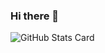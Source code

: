 ### Hi there 👋

![GitHub Stats Card](https://github-readme-stats.vercel.app/api?username=corin8823&count_private=true&show_icons=true&theme=radical)
